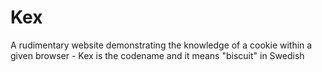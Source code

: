 # Kex
 A rudimentary website demonstrating the knowledge of a cookie within a given browser - Kex is the codename and it means "biscuit" in Swedish
